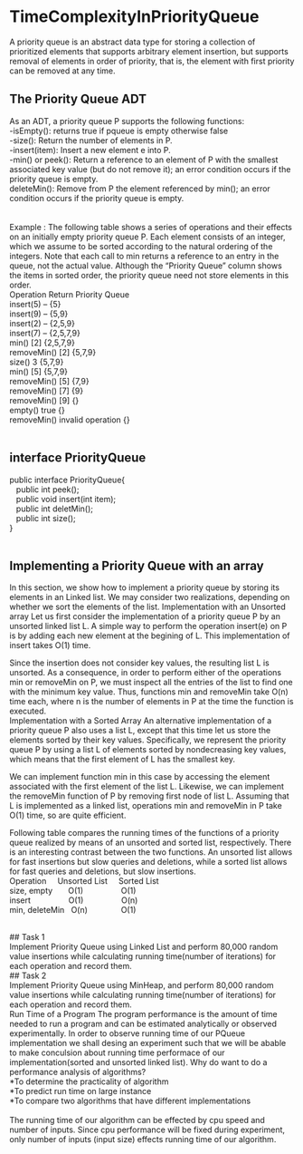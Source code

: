 # TimeComplexityInPriorityQueue

A priority queue is an abstract data type for storing a collection of prioritized elements that supports arbitrary element insertion, but supports removal of elements in order of priority, that is, the element with first priority can be removed at any time. <br/>


## The Priority Queue ADT<br/>
As an ADT, a priority queue P supports the following functions:<br/>
-isEmpty(): returns true if pqueue is empty otherwise false<br/>
-size(): Return the number of elements in P.<br/>
-insert(item): Insert a new element e into P.<br/>
-min() or peek(): Return a reference to an element of P with the smallest associated key value (but do not remove it); an error condition occurs if the priority queue is empty.<br/>
deleteMin(): Remove from P the element referenced by min(); an error condition occurs if the priority queue is empty.<br/>
<br/>
<br/>
Example : The following table shows a series of operations and their effects on an initially empty priority queue P. Each element consists of an integer, which we assume to be sorted according to the natural ordering of the integers. Note that
each call to min returns a reference to an entry in the queue, not the actual value. Although the “Priority Queue” column shows the items in sorted order, the priority queue need not store elements in this order.
<br/>
Operation 	Return 	Priority Queue<br/>
insert(5) 	– 		{5}<br/>
insert(9)		– 		{5,9}<br/>
insert(2) 	– 		{2,5,9}<br/>
insert(7) 	– 		{2,5,7,9}<br/>
min() 		[2] 		{2,5,7,9}<br/>
removeMin() 	[2]  		{5,7,9}<br/>
size() 		3 		{5,7,9}<br/>
min() 		[5] 		{5,7,9}<br/>
removeMin()	[5]		{7,9}<br/>
removeMin() 	[7]  		{9}<br/>
removeMin() 	[9]		{}<br/>
empty() 		true 		{}<br/>
removeMin() 	invalid operation {}<br/>
<br/>

## interface PriorityQueue<br/>
public interface PriorityQueue{<br/>
	  &nbsp;&nbsp;  public int peek();<br/>
	  &nbsp;&nbsp;  public void insert(int item);<br/>
	  &nbsp;&nbsp;  public int deletMin();<br/>
	  &nbsp;&nbsp;  public int size();<br/>
}<br/>
<br/>
## Implementing a Priority Queue with an array<br/>

In this section, we show how to implement a priority queue by storing its elements in an Linked list. We may consider two realizations, depending on whether we sort the elements of the list.
Implementation with an Unsorted array
Let us first consider the implementation of a priority queue P by an unsorted linked list L. A simple way to perform the operation insert(e) on P is by adding each new element at the begining  of L. This implementation of insert takes O(1) time.

Since the insertion does not consider key values, the resulting list L is unsorted. As a consequence, in order to perform either of the operations min or removeMin on P, we must inspect all the entries of the list to find one with the minimum key value. Thus, functions min and removeMin take O(n) time each, where n is the number of elements in P at the time the function is executed.
<br/>
Implementation with a Sorted Array
An alternative implementation of a priority queue P also uses a list L, except that this time let us store the elements sorted by their key values. Specifically, we represent the priority queue P by using a list L of elements sorted by nondecreasing key values, which means that the first element of L has the smallest key. 

We can implement function min in this case by accessing the element associated with the first element of the list L. Likewise, we can implement the removeMin function of P by removing first node of list L. Assuming that L is implemented as a linked list, operations min and removeMin in P take O(1) time, so are quite efficient.


Following table compares the running times of the functions of a priority queue realized by means of an unsorted and sorted list, respectively. There is an interesting contrast between the two functions. An unsorted list allows for fast insertions but slow queries and deletions, while a sorted list allows for fast queries and deletions, but slow insertions.
<br/>
Operation &nbsp; &nbsp;		Unsorted List 	&nbsp; &nbsp;	Sorted List<br/>
size, empty 	&nbsp; &nbsp; &nbsp;	O(1) 		    &nbsp; &nbsp; &nbsp; &nbsp; &nbsp; &nbsp; &nbsp; &nbsp;  	O(1)<br/>
insert 	&nbsp; &nbsp; &nbsp; &nbsp;	&nbsp; &nbsp; &nbsp;  &nbsp;	O(1) &nbsp; &nbsp; &nbsp; &nbsp; &nbsp; &nbsp; &nbsp; &nbsp;      O(n)<br/>
min, deleteMin &nbsp; O(n) &nbsp;	&nbsp; &nbsp; &nbsp; &nbsp; &nbsp; &nbsp;    		O(1)<br/>

<br/>
## Task 1<br/>
Implement  Priority Queue using Linked List and perform 80,000 random value insertions while calculating running time(number of iterations) for each operation and record them.
<br/>
## Task 2 <br/>
Implement  Priority Queue using MinHeap, and perform 80,000 random value insertions while calculating running time(number of iterations) for each operation and record them.

<br/>
Run Time of a Program
The program performance is the amount of time needed to run a program and can be estimated analytically  or observed experimentally.   In order to observe running time of our PQueue implementation we shall desing an experiment such that we will be abable to make conculsion about running time performace of our implementation(sorted and unsorted linked list).  
Why do want to do a performance analysis of algorithms? <br/>
*To determine the practicality of algorithm<br/>
*To predict run time on large instance<br/>
*To compare two algorithms that have different implementations  <br/>
<br/>
The running time of our algorithm can be effected by cpu speed and number of inputs.  Since cpu performance will be fixed during experiment, only number of inputs (input size) effects running time of our algorithm.
		

